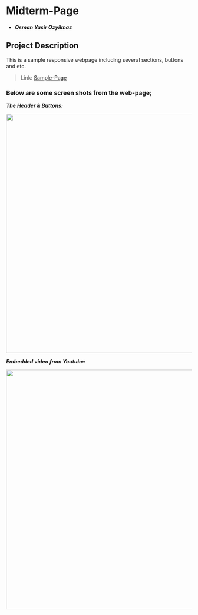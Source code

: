 Midterm-Page
==================================================================

- ***Osman Yasir Ozyilmaz***

## Project Description

This is a sample responsive webpage including several sections, buttons and etc.

> Link: [Sample-Page](https://osmanyasir.github.io/)

### Below are some screen shots from the web-page;

***The Header & Buttons:*** 

<img src="https://user-images.githubusercontent.com/64580490/98328743-9ec9ce00-2020-11eb-81d7-ccaef2dad911.png" width="650">

***Embedded video from Youtube:***

<img src="https://user-images.githubusercontent.com/64580490/98328745-9ffafb00-2020-11eb-8c1f-f8c69833be36.png" width="650">
